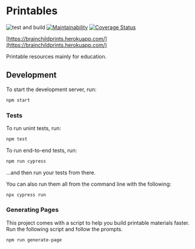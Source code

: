 # Printables

![test and build](https://github.com/brainchild-projects/printables/actions/workflows/test.yml/badge.svg)
[![Maintainability](https://api.codeclimate.com/v1/badges/9ec071fc06eaafecde38/maintainability)](https://codeclimate.com/github/brainchild-projects/printables/maintainability)
[![Coverage Status](https://coveralls.io/repos/github/brainchild-projects/printables/badge.svg?branch=main)](https://coveralls.io/github/brainchild-projects/printables?branch=main)

[https://brainchildprints.herokuapp.com/](https://brainchildprints.herokuapp.com/)

Printable resources mainly for education.

## Development

To start the development server, run:

```sh
npm start
```

### Tests

To run unint tests, run:

```sh
npm test
```

To run end-to-end tests, run:

```sh
npm run cypress
```

...and then run your tests from there.

You can also run them all from the command line with the following:

```sh
npx cypress run
```

### Generating Pages

This project comes with a script to help you build printable materials faster.
Run the following script and follow the prompts.

```sh
npm run generate-page
```

